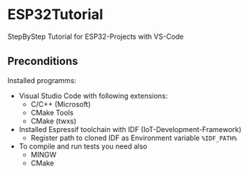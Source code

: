 # ESP32Tutorial
StepByStep Tutorial for ESP32-Projects with VS-Code

## Preconditions
Installed programms:
- Visual Studio Code with following extensions:
    - C/C++ (Microsoft)
    - CMake Tools
    - CMake (twxs)
- Installed Espressif toolchain with IDF (IoT-Development-Framework)
    - Register path to cloned IDF as Environment variable `%IDF_PATH%`
- To compile and run tests you need also
    - MINGW 
    - CMake

